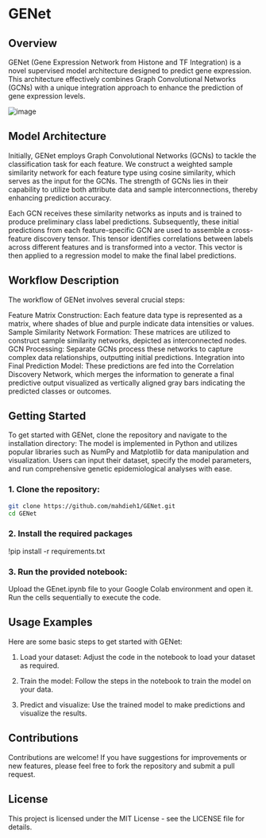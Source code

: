 # GENet

## Overview
GENet (Gene Expression Network from Histone and TF Integration) is a novel supervised model architecture designed to predict gene expression. This architecture effectively combines Graph Convolutional Networks (GCNs) with a unique integration approach to enhance the prediction of gene expression levels.

![image](https://github.com/mahdieh1/GENet/assets/12238056/050172e2-ed16-473e-a9d7-04d41ec714b6)


## Model Architecture
Initially, GENet employs Graph Convolutional Networks (GCNs) to tackle the classification task for each feature. We construct a weighted sample similarity network for each feature type using cosine similarity, which serves as the input for the GCNs. The strength of GCNs lies in their capability to utilize both attribute data and sample interconnections, thereby enhancing prediction accuracy.

Each GCN receives these similarity networks as inputs and is trained to produce preliminary class label predictions. Subsequently, these initial predictions from each feature-specific GCN are used to assemble a cross-feature discovery tensor. This tensor identifies correlations between labels across different features and is transformed into a vector. This vector is then applied to a regression model to make the final label predictions.

## Workflow Description
The workflow of GENet involves several crucial steps:

Feature Matrix Construction: Each feature data type is represented as a matrix, where shades of blue and purple indicate data intensities or values.
Sample Similarity Network Formation: These matrices are utilized to construct sample similarity networks, depicted as interconnected nodes.
GCN Processing: Separate GCNs process these networks to capture complex data relationships, outputting initial predictions.
Integration into Final Prediction Model: These predictions are fed into the Correlation Discovery Network, which merges the information to generate a final predictive output visualized as vertically aligned gray bars indicating the predicted classes or outcomes.

## Getting Started

To get started with GENet, clone the repository and navigate to the installation directory:
The model is implemented in Python and utilizes popular libraries such as NumPy and Matplotlib for data manipulation and visualization. Users can input their dataset, specify the model parameters, and run comprehensive genetic epidemiological analyses with ease.

### 1. Clone the repository:

 ```bash
git clone https://github.com/mahdieh1/GENet.git
cd GENet
```

### 2. Install the required packages

!pip install -r requirements.txt

### 3. Run the provided notebook:
Upload the GEnet.ipynb file to your Google Colab environment and open it. Run the cells sequentially to execute the code.

## Usage Examples
Here are some basic steps to get started with GENet:

1. Load your dataset:
Adjust the code in the notebook to load your dataset as required.

2. Train the model:
Follow the steps in the notebook to train the model on your data.

3. Predict and visualize:
Use the trained model to make predictions and visualize the results.

## Contributions
Contributions are welcome! If you have suggestions for improvements or new features, please feel free to fork the repository and submit a pull request.

## License
This project is licensed under the MIT License - see the LICENSE file for details.
